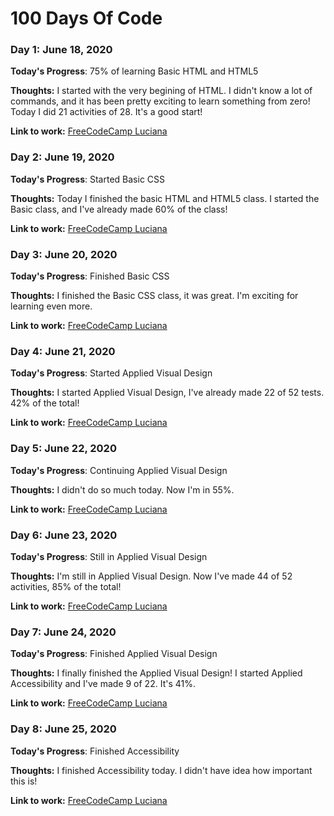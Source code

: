 # 100 Days Of Code 

### Day 1: June 18, 2020 

**Today's Progress**: 75% of learning Basic HTML and HTML5

**Thoughts:** I started with the very begining of HTML. I didn't know a lot of commands, and it has been pretty exciting to learn something from zero!
Today I did 21 activities of 28. It's a good start!

**Link to work:** [FreeCodeCamp Luciana](https://www.freecodecamp.org/luciana-bonani)



### Day 2: June 19, 2020 

**Today's Progress**: Started Basic CSS

**Thoughts:** Today I finished the basic HTML and HTML5 class. I started the Basic class, and I've already made 60% of the class! 

**Link to work:** [FreeCodeCamp Luciana](https://www.freecodecamp.org/luciana-bonani)



### Day 3: June 20, 2020 

**Today's Progress**: Finished Basic CSS

**Thoughts:** I finished the Basic CSS class, it was great. I'm exciting for learning even more.

**Link to work:** [FreeCodeCamp Luciana](https://www.freecodecamp.org/luciana-bonani)



### Day 4: June 21, 2020 

**Today's Progress**: Started Applied Visual Design

**Thoughts:** I started Applied Visual Design, I've already made 22 of 52 tests. 42% of the total!

**Link to work:** [FreeCodeCamp Luciana](https://www.freecodecamp.org/luciana-bonani)



### Day 5: June 22, 2020 

**Today's Progress**: Continuing Applied Visual Design

**Thoughts:** I didn't do so much today. Now I'm in 55%.

**Link to work:** [FreeCodeCamp Luciana](https://www.freecodecamp.org/luciana-bonani)



### Day 6: June 23, 2020 

**Today's Progress**: Still in Applied Visual Design

**Thoughts:** I'm still in Applied Visual Design. Now I've made 44 of 52 activities, 85% of the total!

**Link to work:** [FreeCodeCamp Luciana](https://www.freecodecamp.org/luciana-bonani)



### Day 7: June 24, 2020 

**Today's Progress**: Finished Applied Visual Design

**Thoughts:** I finally finished the Applied Visual Design! I started Applied Accessibility and I've made 9 of 22. It's 41%.

**Link to work:** [FreeCodeCamp Luciana](https://www.freecodecamp.org/luciana-bonani)



### Day 8: June 25, 2020 

**Today's Progress**: Finished Accessibility

**Thoughts:** I finished Accessibility today. I didn't have idea how important this is!

**Link to work:** [FreeCodeCamp Luciana](https://www.freecodecamp.org/luciana-bonani)